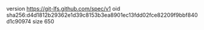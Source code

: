 version https://git-lfs.github.com/spec/v1
oid sha256:d4d1812b29362e1d39c8153b3ea8901ec13fdd02fce82209f9bbf840d1c90974
size 650
